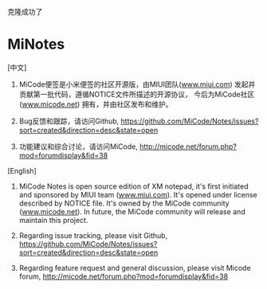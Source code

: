 克隆成功了
# MiNotes
[中文]

1. MiCode便签是小米便签的社区开源版，由MIUI团队(www.miui.com) 发起并贡献第一批代码，遵循NOTICE文件所描述的开源协议，
   今后为MiCode社区(www.micode.net) 拥有，并由社区发布和维护。

2. Bug反馈和跟踪，请访问Github,
   https://github.com/MiCode/Notes/issues?sort=created&direction=desc&state=open

3. 功能建议和综合讨论，请访问MiCode,
   http://micode.net/forum.php?mod=forumdisplay&fid=38


[English]

1. MiCode Notes is open source edition of XM notepad, it's first initiated and sponsored by MIUI team (www.miui.com).
   It's opened under license described by NOTICE file. It's owned by the MiCode community (www.micode.net). In future,
   the MiCode community will release and maintain this project.

2. Regarding issue tracking, please visit Github,
   https://github.com/MiCode/Notes/issues?sort=created&direction=desc&state=open

3. Regarding feature request and general discussion, please visit Micode forum,
   http://micode.net/forum.php?mod=forumdisplay&fid=38

